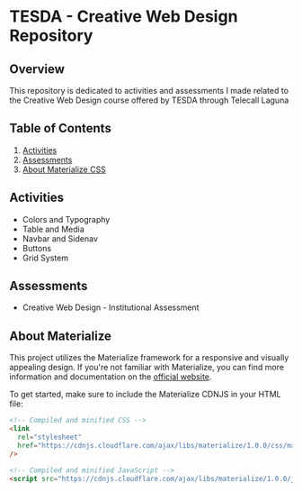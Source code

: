 # TESDA - Creative Web Design Repository

## Overview

This repository is dedicated to activities and assessments I made related to the Creative Web Design course offered by TESDA through Telecall Laguna

## Table of Contents

1. [Activities](#activities)
2. [Assessments](#assessments)
3. [About Materialize CSS](#about-materialize)

## Activities

- Colors and Typography
- Table and Media
- Navbar and Sidenav
- Buttons
- Grid System

## Assessments

- Creative Web Design - Institutional Assessment

## About Materialize

This project utilizes the Materialize framework for a responsive and visually appealing design. If you're not familiar with Materialize, you can find more information and documentation on the [official website](https://materializecss.com/).

To get started, make sure to include the Materialize CDNJS in your HTML file:

```html
<!-- Compiled and minified CSS -->
<link
  rel="stylesheet"
  href="https://cdnjs.cloudflare.com/ajax/libs/materialize/1.0.0/css/materialize.min.css"
/>

<!-- Compiled and minified JavaScript -->
<script src="https://cdnjs.cloudflare.com/ajax/libs/materialize/1.0.0/js/materialize.min.js"></script>
```
